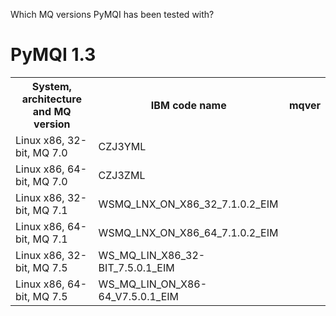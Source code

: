 
Which MQ versions PyMQI has been tested with?

PyMQI 1.3
=========

<table>
    <tr>
        <th>System, architecture and MQ version</th>
        <th>IBM code name</th>
        <th>mqver</th>
    </tr>
    <tr>
        <td>Linux x86, 32-bit, MQ 7.0</td>
        <td>CZJ3YML</td>
        <td></td>
    </tr>
    <tr>
        <td>Linux x86, 64-bit, MQ 7.0</td>
        <td>CZJ3ZML</td>
        <td></td>
    </tr>
    <tr>
        <td>Linux x86, 32-bit, MQ 7.1</td>
        <td>WSMQ_LNX_ON_X86_32_7.1.0.2_EIM</td>
        <td></td>
    </tr>
    <tr>
        <td>Linux x86, 64-bit, MQ 7.1</td>
        <td>WSMQ_LNX_ON_X86_64_7.1.0.2_EIM</td>
        <td></td>
    </tr>
    <tr>
        <td>Linux x86, 32-bit, MQ 7.5</td>
        <td>WS_MQ_LIN_X86_32-BIT_7.5.0.1_EIM</td>
        <td></td>
    </tr>
    <tr>
        <td>Linux x86, 64-bit, MQ 7.5</td>
        <td>WS_MQ_LIN_ON_X86-64_V7.5.0.1_EIM</td>
        <td></td>
    </tr>
</table>